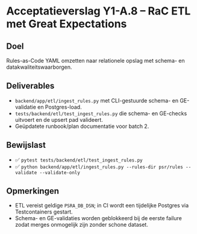 # Acceptatieverslag Y1-A.8 – RaC ETL met Great Expectations

## Doel
Rules-as-Code YAML omzetten naar relationele opslag met schema- en datakwaliteitswaarborgen.

## Deliverables
- `backend/app/etl/ingest_rules.py` met CLI-gestuurde schema- en GE-validatie en Postgres-load.
- `tests/backend/etl/test_ingest_rules.py` die schema- en GE-checks uitvoert en de upsert pad valideert.
- Geüpdatete runbook/plan documentatie voor batch 2.

## Bewijslast
- ✅ `pytest tests/backend/etl/test_ingest_rules.py`
- ✅ `python backend/app/etl/ingest_rules.py --rules-dir psr/rules --validate --validate-only`

## Opmerkingen
- ETL vereist geldige `PSRA_DB_DSN`; in CI wordt een tijdelijke Postgres via Testcontainers gestart.
- Schema- en GE-validaties worden geblokkeerd bij de eerste failure zodat merges onmogelijk zijn zonder schone dataset.
